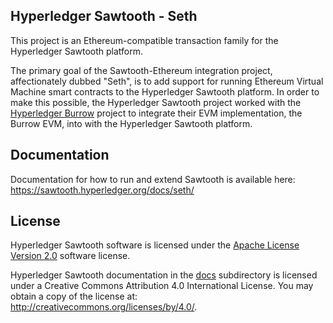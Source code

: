 Hyperledger Sawtooth - Seth
-------------

This project is an Ethereum-compatible transaction family for the Hyperledger
Sawtooth platform.

The primary goal of the Sawtooth-Ethereum integration project, affectionately
dubbed "Seth", is to add support for running Ethereum Virtual Machine smart
contracts to the Hyperledger Sawtooth platform. In order to make this possible,
the Hyperledger Sawtooth project worked with the
[Hyperledger Burrow](https://github.com/hyperledger/burrow) project to integrate
their EVM implementation, the Burrow EVM, into with the Hyperledger Sawtooth
platform.

Documentation
-------------

Documentation for how to run and extend Sawtooth is available here:
https://sawtooth.hyperledger.org/docs/seth/

License
-------

Hyperledger Sawtooth software is licensed under the [Apache License Version 2.0](LICENSE) software license.

Hyperledger Sawtooth documentation in the [docs](docs) subdirectory is licensed under
a Creative Commons Attribution 4.0 International License.  You may obtain a copy of the
license at: http://creativecommons.org/licenses/by/4.0/.
